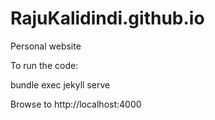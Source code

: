 # RajuKalidindi.github.io

Personal website

To run the code:

bundle exec jekyll serve

Browse to http://localhost:4000
